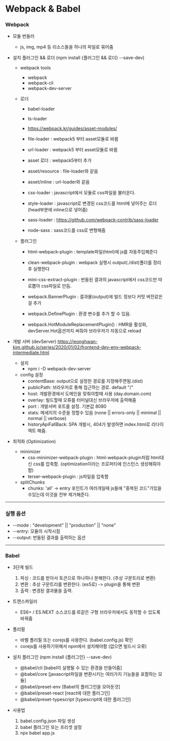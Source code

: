 # Webpack & Babel

### Webpack

-   모듈 번들러

    -   js, img, mp4 등 리소스들을 하나의 파일로 묶어줌

-   설치 플러그인 && 로더 (npm install {플러그인 && 로더} --save-dev)

    -   webpack tools

        -   webpack
        -   webpack-cli
        -   webpack-dev-server

    -   로더

        -   babel-loader
        -   ts-loader

        -   https://webpack.kr/guides/asset-modules/
        -   file-loader : webpack5 부터 asset모듈로 바뀜
        -   url-loader : webpack5 부터 asset모듈로 바뀜
        -   asset 로더 : webpack5부터 추가
        -   asset/resource : file-loader와 같음
        -   asset/inline : url-loader와 같음

        -   css-loader : javascript에서 모듈로 css파일을 불러온다.
        -   style-loader : javascript로 변경된 css코드를 html에 넣어주는 로더 (head부분에 inline으로 넣어줌)
        -   sass-loader : https://github.com/webpack-contrib/sass-loader
        -   node-sass : sass코드를 css로 변형해줌

    -   플러그인

        -   html-webpack-plugin : template파일(html)에 js를 자동주입해준다
        -   clean-webpack-plugin : webpack 실행시 output(./dist)폴더를 정리후 실행한다
        -   mini-css-extract-plugin : 번들된 결과의 javascript에서 css코드만 따로뽑아 css파일로 만듬.

        -   webpack.BannerPlugin : 결과물(output)에 빌드 정보다 커밋 버전같은걸 추가
        -   webpack.DefinePlugin : 환경 변수를 추가 할 수 있음.
        -   webpack.HotModuleReplacementPlugin() : HMR을 활성화, devServer.Hot옵션까지 써줘야 브라우저가 자동으로 reload

-   개발 서버 (devServer) https://jeonghwan-kim.github.io/series/2020/01/02/frontend-dev-env-webpack-intermediate.html

    -   설치
        -   npm i -D webpack-dev-server
    -   config 설정
        -   contentBase: output으로 설정한 경로를 지정해주면됨.(dist)
        -   publicPath: 브라우저로 통해 접근하는 경로. default "/"
        -   host: 개발환경에서 도메인을 맞춰야할때 사용 (day.domain.com)
        -   overlay: 빌드할때 오류를 터미널대신 브라우저에 출력해줌
        -   port : 개발서버 포트를 설정. 기본값 8080
        -   stats: 메세지의 수준을 정할수 있음 (none || errors-only || minimal || normal || verbose)
        -   historyApiFallBack: SPA 개발시, 404가 발생하면 index.html로 리다이렉트 해줌.

-   최적화 (Optimization)
    -   minimizer
        -   css-minimizer-webpack-plugin : html-webpack-plugin처럼 html대신 css를 압축함. (optimization이라는 프로퍼티에 인스턴스 생성해줘야함)
        -   terser-webpack-plugin : js파일을 압축함
    -   splitChunks
        -   chunks: 'all' -> entry 포인트가 여러개일때 js들에 "중복된 코드"가있을수있는데 이것을 전부 제거해준다.

---

### 실행 옵션

-   --mode : "development" || "production" || "none"
-   --entry: 모듈의 시작시점
-   --output: 번들된 결과를 출력하는 옵션

---

### Babel

-   3단계 빌드

    1. 파싱 : 코드를 받아서 토큰으로 하나하나 분해한다. (추상 구문트리로 변환)
    2. 변환 : 추상 구문트리를 변환한다. (es5로) -> plugin을 통해 변환
    3. 출력 : 변경된 결과물을 출력.

-   트랜스파일러

    -   ES6+ / ES.NEXT 소스코드를 IE같은 구형 브라우저에서도 동작할 수 있도록 바꿔줌

-   폴리필

    -   바벨 폴리필 또는 corejs를 사용한다. (babel.config.js) 확인
    -   corejs를 사용하기위해서 npm에서 설치해야함 (없으면 빌드시 오류)

-   설치 플러그인 (npm install {플러그인} --save-dev)

    -   @babel/cli [babel이 실행될 수 있는 환경을 만들어줌]
    -   @babel/core [javascript파일을 변환시키는 여러가지 기능들을 포함하는 모듈]
    -   @babel/preset-env [Babel의 플러그인을 모아둔것]
    -   @babel/preset-react [react에 대한 플러그인]
    -   @babel/preset-typescript [typescript에 대한 플러그인]

-   사용법
    1.  babel.config.json 파일 생성
    2.  babel 플러그인 또는 프리셋 설정
    3.  npx babel app.js
